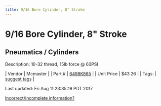 ```yaml
---
title: 9/16 Bore Cylinder, 8" Stroke
---
```


# 9/16 Bore Cylinder, 8" Stroke
## Pneumatics / Cylinders
Description: 	10-32 thread, 15lb force @ 60PSI 

| Vendor | Mcmaster | 
| Part # | [6498K865](https://www.mcmaster.com/#6498K865) | 
| Unit Price | $43.26 | 
| Tags: | [suggest tags](https://docs.google.com/forms/d/e/1FAIpQLSeWyY8v3RgOty-MyWmh9U0iivNYN_molChYyS-0U-o-kOAv_g/viewform) | 

Last updated: Fri Aug 11 23:35:19 PDT 2017

 [Incorrect/Incomplete information?](https://docs.google.com/forms/d/e/1FAIpQLSeWyY8v3RgOty-MyWmh9U0iivNYN_molChYyS-0U-o-kOAv_g/viewform)